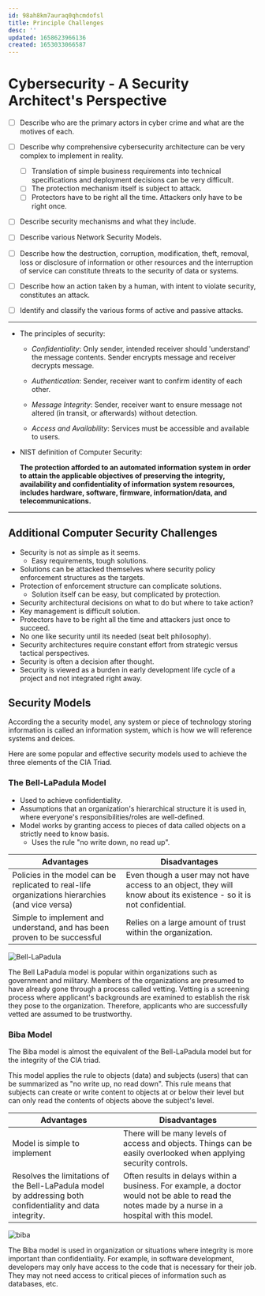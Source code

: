 ```yaml
---
id: 98ah8km7auraq0qhcmdofsl
title: Principle Challenges
desc: ''
updated: 1658623966136
created: 1653033066587
---
```


# Cybersecurity - A Security Architect's Perspective

- [ ] Describe who are the primary actors in cyber crime and what are the motives of each.

- [ ] Describe why comprehensive cybersecurity architecture can be very complex to implement in reality.
  - [ ] Translation of simple business requirements into technical specifications and deployment decisions can be very difficult.
  - [ ] The protection mechanism itself is subject to attack.
  - [ ] Protectors have to be right all the time. Attackers only have to be right once.

- [ ] Describe security mechanisms and what they include.

- [ ] Describe various Network Security Models.

- [ ] Describe how the destruction, corruption, modification, theft, removal, loss or disclosure of information or other resources and the interruption of service can constitute threats to the security of data or systems.

- [ ] Describe how an action taken by a human, with intent to violate security, constitutes an attack.

- [ ] Identify and classify the various forms of active and passive attacks.

---

- The principles of security:

  - *Confidentiality*: Only sender, intended receiver should 'understand' the message contents. Sender encrypts message and receiver decrypts message.
  
  - *Authentication*: Sender, receiver want to confirm identity of each other.
  
  - *Message Integrity*: Sender, receiver want to ensure message not altered (in transit, or afterwards) without detection.
  - *Access and Availability*: Services must be accessible and available to users.

- NIST definition of Computer Security:
  
  **The protection afforded to an automated information system in order to attain the applicable objectives of preserving the integrity, availability and confidentiality of information system resources, includes hardware, software, firmware, information/data, and telecommunications.**

---

## Additional Computer Security Challenges

- Security is not as simple as it seems.
  - Easy requirements, tough solutions.
- Solutions can be attacked themselves where security policy enforcement structures as the targets.
- Protection of enforcement structure can complicate solutions.
  - Solution itself can be easy, but complicated by protection.
- Security architectural decisions on what to do but where to take action?
- Key management is difficult solution.
- Protectors have to be right all the time and attackers just once to succeed.
- No one like security until its needed (seat belt philosophy).
- Security architectures require constant effort from strategic versus tactical perspectives.
- Security is often a decision after thought.
- Security is viewed as a burden in early development life cycle of a project and not integrated right away.

## Security Models

According the a security model, any system or piece of technology storing information is called an information system, which is how we will reference systems and deices.

Here are some popular and effective security models used to achieve the three elements of the CIA Triad.

### The Bell-LaPadula Model

- Used to achieve confidentiality.
- Assumptions that an organization's hierarchical structure it is used in, where everyone's responsibilities/roles are well-defined.
- Model works by granting access to pieces of data called objects on a strictly need to know basis.
  - Uses the rule "no write down, no read up".

| Advantages                                                                                      | Disadvantages                                                                                                        |
| ----------------------------------------------------------------------------------------------- | -------------------------------------------------------------------------------------------------------------------- |
| Policies in the model can be replicated to real-life organizations hierarchies (and vice versa) | Even though a user may not have access to an object, they will know about its existence - so it is not confidential. |
| Simple to implement and understand, and has been proven to be successful                        | Relies on a large amount of trust within the organization.                                                           |

![Bell-LaPadula](https://tryhackme-images.s3.amazonaws.com/user-uploads/5de96d9ca744773ea7ef8c00/room-content/0e6e5d9d80785fc287b4a67e1453b295.png)

The Bell LaPadula model is popular within organizations such as government and military. Members of the organizations are presumed to have already gone through a process called vetting. Vetting is a screening process where applicant's backgrounds are examined to establish the risk they pose to the organization. Therefore, applicants who are successfully vetted are assumed to be trustworthy.

### Biba Model

The Biba model is almost the equivalent of the Bell-LaPadula model but for the integrity of the CIA triad.

This model applies the rule to objects (data) and subjects (users) that can be summarized as "no write up, no read down". This rule means that subjects can create or write content to objects at or below their level but can only read the contents of objects above the subject's level.

| Advantages                                                                                                 | Disadvantages                                                                                                                                        |
| ---------------------------------------------------------------------------------------------------------- | ---------------------------------------------------------------------------------------------------------------------------------------------------- |
| Model is simple to implement                                                                               | There will be many levels of access and objects. Things can be easily overlooked when applying security controls.                                    |
| Resolves the limitations of the Bell-LaPadula model by addressing both confidentiality and data integrity. | Often results in delays within a business. For example, a doctor would not be able to read the notes made by a nurse in a hospital with this model. |

![biba](https://tryhackme-images.s3.amazonaws.com/user-uploads/5de96d9ca744773ea7ef8c00/room-content/895ba351ef24ef6495d290222e49470e.png)

The Biba model is used in organization or situations where integrity is more important than confidentiality. For example, in software development, developers may only have access to the code that is necessary for their job. They may not need access to critical pieces of information such as databases, etc. 